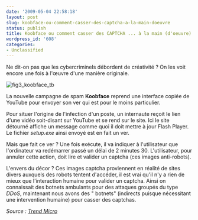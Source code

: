 ```yaml
---
date: '2009-05-04 22:58:18'
layout: post
slug: koobface-ou-comment-casser-des-captcha-a-la-main-doeuvre
status: publish
title: Koobface ou comment casser des CAPTCHA ... à la main (d'oeuvre)
wordpress_id: '608'
categories:
- Unclassified
---
```


Ne dit-on pas que les cybercriminels débordent de créativité ? On les voit encore une fois à l'œuvre d'une manière originale.




![fig3_koobface_tb](http://blog.kdecherf.com/wp-content/uploads/2009/05/fig3_koobface_tb.jpg)




La nouvelle campagne de spam **Koobface** reprend une interface copiée de YouTube pour envoyer son ver qui est pour le moins particulier.








Pour situer l'origine de l'infection d'un poste, un internaute reçoit le lien d'une vidéo soit-disant sur YouTube et se rend sur le site. Ici le site détourné affiche un message comme quoi il doit mettre à jour Flash Player. Le fichier _setup.exe_ ainsi envoyé est en fait un ver.




Mais que fait ce ver ? Une fois exécute, il va indiquer à l'utilisateur que l'ordinateur va redémarrer passé un délai de 2 minutes 30. L'utilisateur, pour annuler cette action, doit lire et valider un captcha (ces images anti-robots).




L'envers du décor ? Ces images captcha proviennent en réalité de sites divers auxquels des robots tentent d'accéder, il est vrai qu'il n'y a rien de mieux que l'interaction humaine pour valider un captcha. Ainsi on connaissait des botnets ambulants pour des attaques groupés du type _DDoS_, maintenant nous avons des " botnets" (indirects puisque nécessitant une intervention humaine) pour casser des captchas.







_Source : [Trend Micro](http://blog.trendmicro.com/koobface-tries-captcha-breaking/)_



